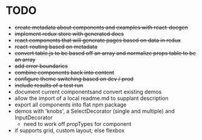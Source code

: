 # TODO
* ~~create metadata about components and examples with react-docgen~~
* ~~implement redux store with generated docs~~
* ~~react components that will generate pages based on data in redux~~
* ~~react-routing based on metadata~~
* ~~convert table.js to be based off an array and normalize props table to be an array~~
* ~~add error boundaries~~
* ~~combine components back into content~~
* ~~configure theme switching based on dev / prod~~
* ~~include results of a test run~~
* document current componentsand convert existing demos
* allow the import of a local readme.md to supplant description
* export all components into flat npm package
* demos with 'knobs', a SelectDecorator (single and multiple) and InputDecorator
  * need to work off propTypes for component
* if supports grid, custom layout; else flexbox

